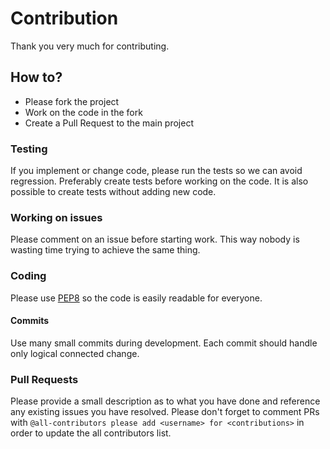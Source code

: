 # Contribution

Thank you very much for contributing.

## How to?

* Please fork the project
* Work on the code in the fork
* Create a Pull Request to the main project

### Testing

If you implement or change code, please run the tests so we can avoid regression. Preferably create tests before working on the code. It is also possible to create tests without adding new code.

### Working on issues

Please comment on an issue before starting work. This way nobody is wasting time trying to achieve the same thing.

### Coding

Please use [PEP8](https://www.python.org/dev/peps/pep-0008/) so the code is easily readable for everyone.

#### Commits

Use many small commits during development. Each commit should handle only logical connected change.


### Pull Requests

Please provide a small description as to what you have done and reference any  existing issues you have resolved.
Please don't forget to comment PRs with `@all-contributors please add <username> for <contributions>` in order to update the all contributors list.
